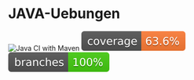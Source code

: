 # JAVA-Uebungen

![Java CI with Maven](https://github.com/alehmannFRA-UAS/JAVA-Uebungen/workflows/Java%20CI%20with%20Maven/badge.svg)
[![Coverage](.github/badges/jacoco.svg)](https://github.com/alehmannFRA-UAS/JAVA-Uebungen/actions/workflows/maven.yml)
[![Branches](.github/badges/branches.svg)](https://github.com/alehmannFRA-UAS/JAVA-Uebungen/actions/workflows/maven.yml)
